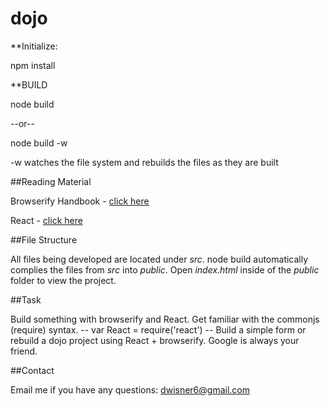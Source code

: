 dojo
====

**Initialize: 

npm install

**BUILD

node build 

--or-- 

node build -w 

-w watches the file system and rebuilds the files as they are built

##Reading Material

Browserify Handbook - [click here](https://github.com/substack/browserify-handbook)

React - [click here](https://facebook.github.io/react/)

##File Structure

All files being developed are located under *src*. node build automatically complies the files from *src* into *public*. Open *index.html* inside of the *public* folder to view the project. 

##Task

Build something with browserify and React. Get familiar with  the commonjs (require) syntax. -- var React = require('react') -- Build a simple form or rebuild a dojo project using React + browserify. Google is always your friend. 

##Contact

Email me if you have any questions: dwisner6@gmail.com